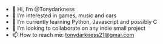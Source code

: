 - 👋 Hi, I’m @Tonydarkness
- 👀 I’m interested in games, music and cars
- 🌱 I’m currently learning Python, Javascript and possibly C
- 💞️ I’m looking to collaborate on any indie small project
- 📫 How to reach me: tonydarkness21@gmai.com

<!---
Tonydarkness/Tonydarkness is a ✨ special ✨ repository because its `README.md` (this file) appears on your GitHub profile.
You can click the Preview link to take a look at your changes.
--->
